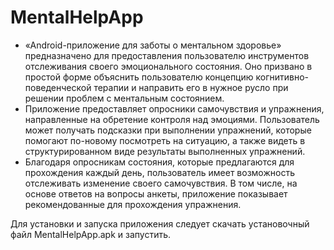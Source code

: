 # MentalHelpApp

* «Android-приложение для заботы о ментальном здоровье» предназначено для предоставления пользователю инструментов отслеживания своего эмоционального состояния. Оно призвано в простой форме объяснить пользователю концепцию когнитивно-поведенческой терапии и направить его в нужное русло при решении проблем с ментальным состоянием.
* Приложение предоставляет опросники самочувствия и упражнения, направленные на обретение контроля над эмоциями. Пользователь может получать подсказки при выполнении упражнений, которые помогают по-новому посмотреть на ситуацию, а также видеть в структурированном виде результаты выполненных упражнений. 
* Благодаря опросникам состояния, которые предлагаются для прохождения каждый день, пользователь имеет возможность отслеживать изменение своего самочувствия. В том числе, на основе ответов на вопросы анкеты, приложение показывает рекомендованные для прохождения упражнения.

Для установки и запуска приложения следует скачать установочный файл MentalHelpApp.apk и запустить.

